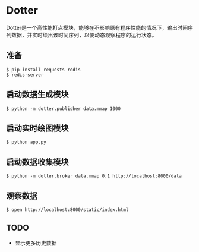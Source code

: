 Dotter
=======

Dotter是一个高性能打点模块，能够在不影响原有程序性能的情况下，输出时间序列数据，并实时绘出该时间序列，以便动态观察程序的运行状态。


准备
-------

    $ pip install requests redis
    $ redis-server


启动数据生成模块
-------------

    $ python -m dotter.publisher data.mmap 1000


启动实时绘图模块
-------------

    $ python app.py


启动数据收集模块
-------------

    $ python -m dotter.broker data.mmap 0.1 http://localhost:8000/data


观察数据
----------

    $ open http://localhost:8000/static/index.html


TODO
-------

* 显示更多历史数据
